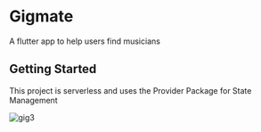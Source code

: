 # Gigmate

A flutter app to help users find musicians

## Getting Started

This project is serverless and uses the Provider Package for State Management

![gig3](https://user-images.githubusercontent.com/13130164/203653717-3dfd1b11-b3ca-4e1e-99e4-92baa12bac7c.jpeg)
